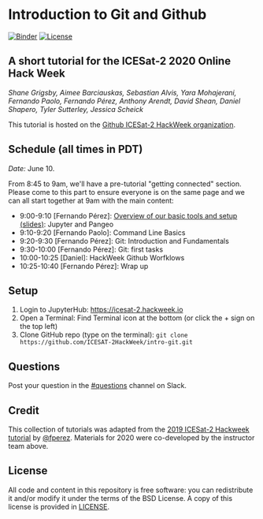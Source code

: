# Introduction to Git and Github

[![Binder](https://mybinder.org/badge_logo.svg)](https://mybinder.org/v2/gh/ICESAT-2HackWeek/intro-git/master?urlpath=lab)
[![License](https://img.shields.io/badge/License-BSD%203--Clause-blue.svg)](https://github.com/ICESAT-2HackWeek/intro-git/blob/master/LICENSE)

## A short tutorial for the ICESat-2 2020 Online Hack Week

_Shane Grigsby, Aimee Barciauskas, Sebastian Alvis, Yara Mohajerani, Fernando Paolo, Fernando Pérez, Anthony Arendt, David Shean, Daniel Shapero, Tyler Sutterley, Jessica Scheick_

This tutorial is hosted on the [Github ICESat-2 HackWeek organization](https://github.com/ICESAT-2HackWeek/intro-git).

## Schedule (all times in PDT)

*Date:* June 10.

From 8:45 to 9am, we'll have a pre-tutorial "getting connected" section. Please come to this part to ensure everyone is on the same page and we can all start together at 9am with the main content:

- 9:00-9:10 [Fernando Pérez]: [Overview of our basic tools and setup (slides)](https://docs.google.com/presentation/d/1pOWte7V5UbnVBvRktvLbLTRluDwrGbXtIdAZhzAd1AE/edit?usp=sharing
): Jupyter and Pangeo
- 9:10-9:20 [Fernando Paolo]: Command Line Basics
- 9:20-9:30 [Fernando Pérez]: Git: Introduction and Fundamentals
- 9:30-10:00 [Fernando Pérez]: Git: first tasks
- 10:00-10:25 [Daniel]: HackWeek Github Worfklows
- 10:25-10:40 [Fernando Pérez]: Wrap up

## Setup
1. Login to JupyterHub:
    https://icesat-2.hackweek.io
2. Open a Terminal:
    Find Terminal icon at the bottom (or click the + sign on the top left)
3. Clone GitHub repo (type on the terminal):
    `git clone https://github.com/ICESAT-2HackWeek/intro-git.git`

## Questions

Post your question in the [#questions](https://icesat2hackweek.slack.com/archives/C014V14KA3G) channel on Slack.

## Credit

This collection of tutorials was adapted from the [2019 ICESat-2 Hackweek tutorial](https://github.com/ICESAT-2HackWeek/intro-jupyter-git) by [@fperez](https://github.com/fperez). Materials for 2020 were co-developed by the instructor team above.

## License

All code and content in this repository is free software: you can redistribute it and/or modify it under the terms of the BSD License. A copy of this license is provided in [LICENSE](LICENSE).
